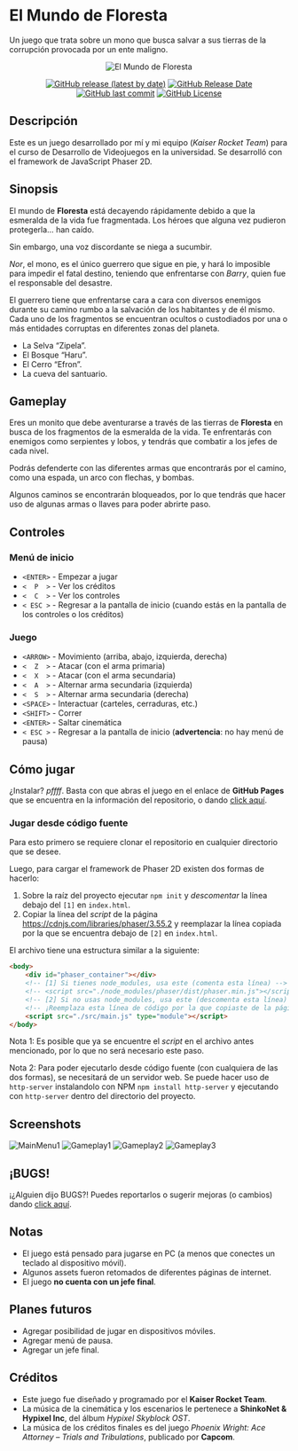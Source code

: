 # El Mundo de Floresta

Un juego que trata sobre un mono que busca salvar a sus tierras de la corrupción provocada por un ente maligno.

<p align="center">
    <img src="https://user-images.githubusercontent.com/47804156/205518756-0c263163-0b48-473b-8dd8-3249121ac355.png" title="Logotipo de 'El Mundo de Floresta'" alt="El Mundo de Floresta">
</p>

<p align="center">
    <a href="https://github.com/ComplexRalex/gamedev-final-project/releases/latest"><img src="https://img.shields.io/github/v/release/ComplexRalex/gamedev-final-project" alt="GitHub release (latest by date)"/></a>
    <a href="https://github.com/ComplexRalex/gamedev-final-project/releases/latest"><img src="https://img.shields.io/github/release-date/ComplexRalex/gamedev-final-project" alt="GitHub Release Date"/></a>
    <a href="https://github.com/ComplexRalex/gamedev-final-project/commit/main"><img src="https://img.shields.io/github/last-commit/ComplexRalex/gamedev-final-project" alt="GitHub last commit"/></a>
    <a href="https://github.com/ComplexRalex/gamedev-final-project/blob/master/LICENSE"><img src="https://img.shields.io/github/license/ComplexRalex/gamedev-final-project" alt="GitHub License"/></a>
</p>

## Descripción

Este es un juego desarrollado por mí y mi equipo (*Kaiser Rocket Team*) para el curso de Desarrollo de Videojuegos en la universidad. Se desarrolló con el framework de JavaScript Phaser 2D.

## Sinopsis

El mundo de **Floresta** está decayendo rápidamente debido a que la esmeralda de la vida fue fragmentada. Los héroes que alguna vez pudieron protegerla… han caído.

Sin embargo, una voz discordante se niega a sucumbir.

*Nor*, el mono, es el único guerrero que sigue en pie, y hará lo imposible para impedir el fatal destino, teniendo que enfrentarse con *Barry*, quien fue el responsable del desastre.

El guerrero tiene que enfrentarse cara a cara con diversos enemigos durante su camino rumbo a la salvación de los habitantes y de él mismo. Cada uno de los fragmentos se encuentran ocultos o custodiados por una o más entidades corruptas en diferentes zonas del planeta.

* La Selva “Zipela”.
* El Bosque “Haru”.
* El Cerro “Efron”.
* La cueva del santuario.

## Gameplay

Eres un monito que debe aventurarse a través de las tierras de **Floresta** en busca de los fragmentos de la esmeralda de la vida. Te enfrentarás con enemigos como serpientes y lobos, y tendrás que combatir a los jefes de cada nivel.

Podrás defenderte con las diferentes armas que encontrarás por el camino, como una espada, un arco con flechas, y bombas.

Algunos caminos se encontrarán bloqueados, por lo que tendrás que hacer uso de algunas armas o llaves para poder abrirte paso.

## Controles

### Menú de inicio

* ``<ENTER>`` - Empezar a jugar
* ``<  P  >`` - Ver los créditos
* ``<  C  >`` - Ver los controles
* ``< ESC >`` - Regresar a la pantalla de inicio (cuando estás en la pantalla de los controles o los créditos)

### Juego

* ``<ARROW>`` - Movimiento (arriba, abajo, izquierda, derecha)
* ``<  Z  >`` - Atacar (con el arma primaria)
* ``<  X  >`` - Atacar (con el arma secundaria)
* ``<  A  >`` - Alternar arma secundaria (izquierda)
* ``<  S  >`` - Alternar arma secundaria (derecha)
* ``<SPACE>`` - Interactuar (carteles, cerraduras, etc.)
* ``<SHIFT>`` - Correr
* ``<ENTER>`` - Saltar cinemática
* ``< ESC >`` - Regresar a la pantalla de inicio (**advertencia**: no hay menú de pausa)

## Cómo jugar

¿Instalar? *pffff*. Basta con que abras el juego en el enlace de **GitHub Pages** que se encuentra en la información del repositorio, o dando [click aquí](https://complexralex.github.io/gamedev-final-project/).

### Jugar desde código fuente

Para esto primero se requiere clonar el repositorio en cualquier directorio que se desee.

Luego, para cargar el framework de Phaser 2D existen dos formas de hacerlo:

1. Sobre la raíz del proyecto ejecutar ``npm init`` y *descomentar* la línea debajo del ``[1]`` en ``index.html``.
2. Copiar la línea del *script* de la página https://cdnjs.com/libraries/phaser/3.55.2 y reemplazar la línea copiada por la que se encuentra debajo de ``[2]`` en ``index.html``.

El archivo tiene una estructura similar a la siguiente:

```html
<body>
    <div id="phaser_container"></div>
    <!-- [1] Si tienes node_modules, usa este (comenta esta línea) -->
    <!-- <script src="./node_modules/phaser/dist/phaser.min.js"></script> -->
    <!-- [2] Si no usas node_modules, usa este (descomenta esta línea) -->
    <!-- ¡Reemplaza esta línea de código por la que copiaste de la página! -->
    <script src="./src/main.js" type="module"></script>
</body>
```

Nota 1: Es posible que ya se encuentre el *script* en el archivo antes mencionado, por lo que no será necesario este paso.

Nota 2: Para poder ejecutarlo desde código fuente (con cualquiera de las dos formas), se necesitará de un servidor web. Se puede hacer uso de ``http-server`` instalandolo con NPM ``npm install http-server`` y ejecutando con ``http-server`` dentro del directorio del proyecto.

## Screenshots

![MainMenu1](https://user-images.githubusercontent.com/47804156/205521655-8ba44201-bce3-40de-bad7-b166c7009792.png)
![Gameplay1](https://user-images.githubusercontent.com/47804156/205521658-cf18f8cc-1879-4f2c-ab59-1a5c3ede9d3a.png)
![Gameplay2](https://user-images.githubusercontent.com/47804156/205521659-f5a377ed-0804-4c06-8ca4-b992d4b44dcc.png)
![Gameplay3](https://user-images.githubusercontent.com/47804156/205521660-d959fe75-29c3-4ed7-b58c-24f890459550.png)

## ¡BUGS!

¡¿Alguien dijo BUGS?! Puedes reportarlos o sugerir mejoras (o cambios) dando [click aquí](https://github.com/ComplexRalex/gamedev-final-project/issues/new/choose).

## Notas

* El juego está pensado para jugarse en PC (a menos que conectes un teclado al dispositivo móvil).
* Algunos assets fueron retomados de diferentes páginas de internet.
* El juego **no cuenta con un jefe final**.

## Planes futuros

* Agregar posibilidad de jugar en dispositivos móviles.
* Agregar menú de pausa.
* Agregar un jefe final.

## Créditos

* Este juego fue diseñado y programado por el **Kaiser Rocket Team**.
* La música de la cinemática y los escenarios le pertenece a **ShinkoNet & Hypixel Inc**, del álbum *Hypixel Skyblock OST*.
* La música de los créditos finales es del juego *Phoenix Wright: Ace Attorney – Trials and Tribulations*, publicado por **Capcom**.
